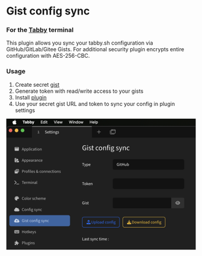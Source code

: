 # Gist config sync

### For the [Tabby](https://github.com/Eugeny/tabby) terminal

This plugin allows you sync your tabby.sh configuration via GitHub/GitLab/Gitee Gists.
For additional security plugin encrypts entire configuration with AES-256-CBC.

### Usage
1. Create secret [gist](https://gist.github.com/)
2. Generate token with read/write access to your gists
3. Install [plugin](https://github.com/deadly-octopus/Tabby-Gist-sync/releases/latest)
4. Use your secret gist URL and token to sync your config in plugin settings


![](./screenshot.png)
